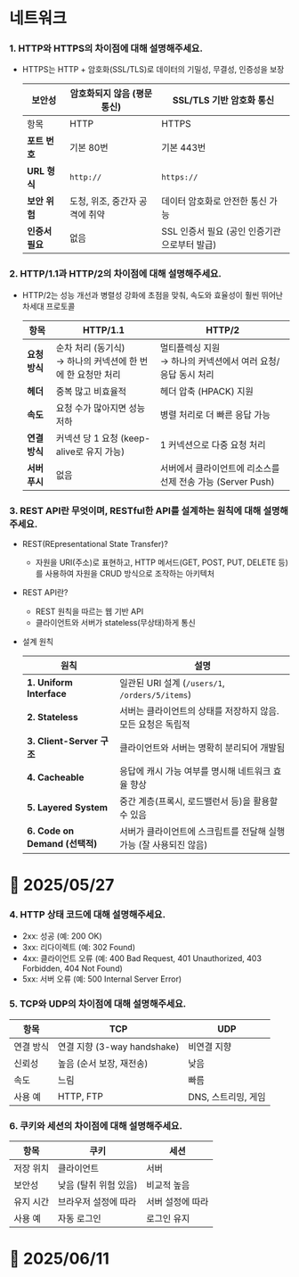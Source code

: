 # 네트워크
### 1. HTTP와 HTTPS의 차이점에 대해 설명해주세요.
- HTTPS는 HTTP + 암호화(SSL/TLS)로 데이터의 기밀성, 무결성, 인증성을 보장

   | **보안성**    | 암호화되지 않음 (평문 통신)   | SSL/TLS 기반 암호화 통신           |
   | ---------- | ------------------ | --------------------------- |
   | 항목         | HTTP               | HTTPS                       |
   | **포트 번호**  | 기본 80번             | 기본 443번                     |
   | **URL 형식** | `http://`          | `https://`                  |
   | **보안 위험**  | 도청, 위조, 중간자 공격에 취약 | 데이터 암호화로 안전한 통신 가능          |
   | **인증서 필요** | 없음                 | SSL 인증서 필요 (공인 인증기관으로부터 발급) |

### 2. HTTP/1.1과 HTTP/2의 차이점에 대해 설명해주세요.
- HTTP/2는 성능 개선과 병렬성 강화에 초점을 맞춰, 속도와 효율성이 훨씬 뛰어난 차세대 프로토콜

   | 항목        | HTTP/1.1                                  | HTTP/2                                |
   | --------- | ----------------------------------------- | ------------------------------------- |
   | **요청 방식** | 순차 처리 (동기식) <br> → 하나의 커넥션에 한 번에 한 요청만 처리 | 멀티플렉싱 지원 <br> → 하나의 커넥션에서 여러 요청/응답 동시 처리 |
   | **헤더**    | 중복 많고 비효율적                                | 헤더 압축 (HPACK) 지원                     |
   | **속도**    | 요청 수가 많아지면 성능 저하                          | 병렬 처리로 더 빠른 응답 가능                     |
   | **연결 방식** | 커넥션 당 1 요청 (keep-alive로 유지 가능)            | 1 커넥션으로 다중 요청 처리                      |
   | **서버 푸시** | 없음                                        | 서버에서 클라이언트에 리소스를 선제 전송 가능 (Server Push) |

### 3. REST API란 무엇이며, RESTful한 API를 설계하는 원칙에 대해 설명해주세요.
- REST(REpresentational State Transfer)?
  - 자원을 URI(주소)로 표현하고, HTTP 메서드(GET, POST, PUT, DELETE 등)를 사용하여 자원을 CRUD 방식으로 조작하는 아키텍처
- REST API란? 
  - REST 원칙을 따르는 웹 기반 API 
  - 클라이언트와 서버가 stateless(무상태)하게 통신
- 설계 원칙

  | 원칙                          | 설명                                         |
  | --------------------------- | ------------------------------------------ |
  | **1. Uniform Interface**    | 일관된 URI 설계 (`/users/1`, `/orders/5/items`) |
  | **2. Stateless**            | 서버는 클라이언트의 상태를 저장하지 않음. 모든 요청은 독립적         |
  | **3. Client-Server 구조**     | 클라이언트와 서버는 명확히 분리되어 개발됨                    |
  | **4. Cacheable**            | 응답에 캐시 가능 여부를 명시해 네트워크 효율 향상               |
  | **5. Layered System**       | 중간 계층(프록시, 로드밸런서 등)을 활용할 수 있음              |
  | **6. Code on Demand (선택적)** | 서버가 클라이언트에 스크립트를 전달해 실행 가능 (잘 사용되진 않음)     |

# 📅 2025/05/27
### 4. HTTP 상태 코드에 대해 설명해주세요.
- 2xx: 성공 (예: 200 OK)
- 3xx: 리다이렉트 (예: 302 Found)
- 4xx: 클라이언트 오류 (예: 400 Bad Request, 401 Unauthorized, 403 Forbidden, 404 Not Found)
- 5xx: 서버 오류 (예: 500 Internal Server Error)

### 5. TCP와 UDP의 차이점에 대해 설명해주세요.
| 항목    | TCP                     | UDP           |
| ----- | ----------------------- | ------------- |
| 연결 방식 | 연결 지향 (3-way handshake) | 비연결 지향        |
| 신뢰성   | 높음 (순서 보장, 재전송)         | 낮음            |
| 속도    | 느림                      | 빠름            |
| 사용 예  | HTTP, FTP               | DNS, 스트리밍, 게임 |

### 6. 쿠키와 세션의 차이점에 대해 설명해주세요.
| 항목    | 쿠키            | 세션        |
| ----- | ------------- | --------- |
| 저장 위치 | 클라이언트         | 서버        |
| 보안성   | 낮음 (탈취 위험 있음) | 비교적 높음    |
| 유지 시간 | 브라우저 설정에 따라   | 서버 설정에 따라 |
| 사용 예  | 자동 로그인        | 로그인 유지    |

 # 📅 2025/06/11